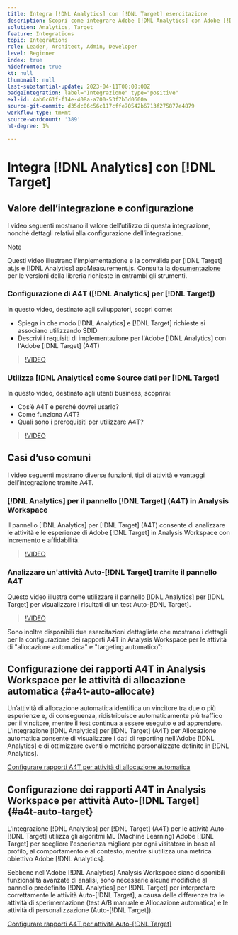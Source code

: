 ```yaml
---
title: Integra [!DNL Analytics] con [!DNL Target] esercitazione
description: Scopri come integrare Adobe [!DNL Analytics] con Adobe [!DNL Target].
solution: Analytics, Target
feature: Integrations
topic: Integrations
role: Leader, Architect, Admin, Developer
level: Beginner
index: true
hidefromtoc: true
kt: null
thumbnail: null
last-substantial-update: 2023-04-11T00:00:00Z
badgeIntegration: label="Integrazione" type="positive"
exl-id: 4ab6c61f-f14e-408a-a700-53f7b3d0600a
source-git-commit: d35dc06c56c117cffe70542b6713f275877e4879
workflow-type: tm+mt
source-wordcount: '389'
ht-degree: 1%

---
```


# Integra [!DNL Analytics] con [!DNL Target]


## Valore dell’integrazione e configurazione

I video seguenti mostrano il valore dell’utilizzo di questa integrazione, nonché dettagli relativi alla configurazione dell’integrazione.

>[!NOTE]
>
>Questi video illustrano l&#39;implementazione e la convalida per [!DNL Target] at.js e [!DNL Analytics] appMeasurement.js. Consulta la [documentazione](https://experienceleague.adobe.com/docs/target/using/integrate/a4t/a4timplementation.html?lang=it) per le versioni della libreria richieste in entrambi gli strumenti.

### Configurazione di A4T ([!DNL Analytics] per [!DNL Target])

In questo video, destinato agli sviluppatori, scopri come:

* Spiega in che modo [!DNL Analytics] e [!DNL Target] richieste si associano utilizzando SDID
* Descrivi i requisiti di implementazione per l&#39;Adobe [!DNL Analytics] con l&#39;Adobe [!DNL Target] (A4T)

>[!VIDEO](https://video.tv.adobe.com/v/35146/?quality=12&learn=on)

### Utilizza [!DNL Analytics] come Source dati per [!DNL Target]

In questo video, destinato agli utenti business, scoprirai:

* Cos’è A4T e perché dovrei usarlo?
* Come funziona A4T?
* Quali sono i prerequisiti per utilizzare A4T?

>[!VIDEO](https://video.tv.adobe.com/v/17384/?quality=12&learn=on)


## Casi d’uso comuni

I video seguenti mostrano diverse funzioni, tipi di attività e vantaggi dell’integrazione tramite A4T.

### [!DNL Analytics] per il pannello [!DNL Target] (A4T) in Analysis Workspace

Il pannello [!DNL Analytics] per [!DNL Target] (A4T) consente di analizzare le attività e le esperienze di Adobe [!DNL Target] in Analysis Workspace con incremento e affidabilità.

>[!VIDEO](https://video.tv.adobe.com/v/37247/?quality=12&learn=on)

### Analizzare un&#39;attività Auto-[!DNL Target] tramite il pannello A4T

Questo video illustra come utilizzare il pannello [!DNL Analytics] per [!DNL Target] per visualizzare i risultati di un test Auto-[!DNL Target].

>[!VIDEO](https://video.tv.adobe.com/v/333270/?quality=12&learn=on)

Sono inoltre disponibili due esercitazioni dettagliate che mostrano i dettagli per la configurazione dei rapporti A4T in Analysis Workspace per le attività di &quot;allocazione automatica&quot; e &quot;targeting automatico&quot;:

## Configurazione dei rapporti A4T in Analysis Workspace per le attività di allocazione automatica {#a4t-auto-allocate}

Un’attività di allocazione automatica identifica un vincitore tra due o più esperienze e, di conseguenza, ridistribuisce automaticamente più traffico per il vincitore, mentre il test continua a essere eseguito e ad apprendere. L&#39;integrazione [!DNL Analytics] per [!DNL Target] (A4T) per Allocazione automatica consente di visualizzare i dati di reporting nell&#39;Adobe [!DNL Analytics] e di ottimizzare eventi o metriche personalizzate definite in [!DNL Analytics].

<a href="https://experienceleague.adobe.com/docs/target-learn/tutorials/integrations/set-up-a4t-reports-in-analysis-workspace-for-auto-allocate-activities.html?lang=it" class="spectrum-Button spectrum-Button--primary spectrum-Button--sizeM" target="_blank">
  <span class="spectrum-Button-label has-no-wrap has-text-weight-bold">Configurare rapporti A4T per attività di allocazione automatica</span>
</a>

## Configurazione dei rapporti A4T in Analysis Workspace per attività Auto-[!DNL Target] {#a4t-auto-target}

L&#39;integrazione [!DNL Analytics] per [!DNL Target] (A4T) per le attività Auto-[!DNL Target] utilizza gli algoritmi ML (Machine Learning) Adobe [!DNL Target] per scegliere l&#39;esperienza migliore per ogni visitatore in base al profilo, al comportamento e al contesto, mentre si utilizza una metrica obiettivo Adobe [!DNL Analytics].

Sebbene nell&#39;Adobe [!DNL Analytics] Analysis Workspace siano disponibili funzionalità avanzate di analisi, sono necessarie alcune modifiche al pannello predefinito [!DNL Analytics] per [!DNL Target] per interpretare correttamente le attività Auto-[!DNL Target], a causa delle differenze tra le attività di sperimentazione (test A/B manuale e Allocazione automatica) e le attività di personalizzazione (Auto-[!DNL Target]).

<a href="https://experienceleague.adobe.com/docs/target-learn/tutorials/integrations/set-up-a4t-reports-in-analysis-workspace-for-auto-target-activities.html?lang=it" class="spectrum-Button spectrum-Button--primary spectrum-Button--sizeM" target="_blank">
  <span class="spectrum-Button-label has-no-wrap has-text-weight-bold">Configurare rapporti A4T per attività Auto-[!DNL Target]</span>
</a>
